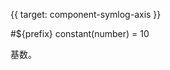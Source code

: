 {{ target: component-symlog-axis }}

<!-- ICartesianSymlogAxisSpec -->

#${prefix} constant(number) = 10

基数。

